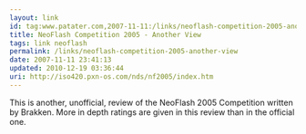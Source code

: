 ```yaml
---
layout: link
id: tag:www.patater.com,2007-11-11:/links/neoflash-competition-2005-another-view
title: NeoFlash Competition 2005 - Another View
tags: link neoflash
permalink: /links/neoflash-competition-2005-another-view
date: 2007-11-11 23:41:13
updated: 2010-12-19 03:36:44
uri: http://iso420.pxn-os.com/nds/nf2005/index.htm
---
```

This is another, unofficial, review of the NeoFlash 2005 Competition written by
Brakken. More in depth ratings are given in this review than in the official
one.
